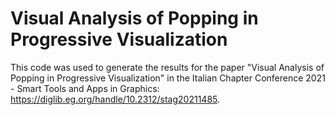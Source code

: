 # Visual Analysis of Popping in Progressive Visualization
This code was used to generate the results for the paper "Visual Analysis of Popping in Progressive Visualization" in the Italian Chapter Conference 2021 - Smart Tools and Apps in Graphics: https://diglib.eg.org/handle/10.2312/stag20211485.

